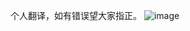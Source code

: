 个人翻译，如有错误望大家指正。
![image](https://user-images.githubusercontent.com/41580525/158317860-dd1483c4-ca16-4bfb-9257-319898f505d9.png)
